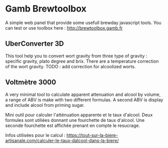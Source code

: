 # Gamb Brewtoolbox
A simple web panel that provide some usefull brewday javascript tools.
You can test or use toolbox here : http://brewtoolbox.gamb.fr

## UberConverter 3D
This tool help you to convert wort gravity from three type of gravity : specific gravity, plato degree and brix.
There are a temperature correction of the wort gravity. TODO : add correction for alcoolized worts.

## Voltmètre 3000
A very minimal tool to calculate apparent attenuation and alcool by volume, a range of ABV is make with two different formulas. A second ABV is display and include alcool from priming sugar.

Mini outil pour calculer l'atténuation apparente et le taux d'alcool. Deux formules sont utiliées donnant une fourchette de taux d'alcool. Une seconde fourchette est affichée prenant en compte le resucrage.

Infos utilisées pour le calcul : https://tout-sur-la-biere-artisanale.com/calculer-le-taux-dalcool-dans-la-biere/

## 
